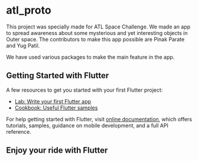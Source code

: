# atl_proto

This project was specially made for ATL Space Challenge.
We made an app to spread awareness about some mysterious and yet interesting objects in Outer space.
The contributors to make this app possible are Pinak Parate and Yug Patil.

We have used various packages to make the main feature in the app.

## Getting Started with Flutter

A few resources to get you started with your first Flutter project:

- [Lab: Write your first Flutter app](https://flutter.dev/docs/get-started/codelab)
- [Cookbook: Useful Flutter samples](https://flutter.dev/docs/cookbook)

For help getting started with Flutter, visit
[online documentation](https://flutter.dev/docs), which offers tutorials,
samples, guidance on mobile development, and a full API reference.

## Enjoy your ride with Flutter
